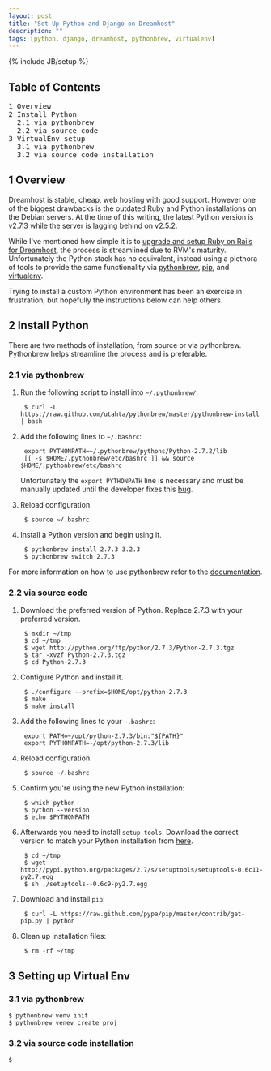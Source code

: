 ```yaml
---
layout: post
title: "Set Up Python and Django on Dreamhost"
description: ""
tags: [python, django, dreamhost, pythonbrew, virtualenv]
---
```

{% include JB/setup %}

## Table of Contents
<pre>
1 Overview
2 Install Python
  2.1 via pythonbrew
  2.2 via source code
3 VirtualEnv setup
  3.1 via pythonbrew
  3.2 via source code installation
</pre>

## 1 Overview

Dreamhost is stable, cheap, web hosting with good support. However one of the biggest drawbacks is the outdated Ruby and Python installations on the Debian servers. At the time of this writing, the latest Python version is v2.7.3 while the server is lagging behind on v2.5.2.

While I've mentioned how simple it is to [upgrade and setup Ruby on Rails for Dreamhost][ror], the process is streamlined due to RVM's maturity. Unfortunately the Python stack has no equivalent, instead using a plethora of tools to provide the same functionality via [pythonbrew][pb], [pip][pip], and [virtualenv][venv].

Trying to install a custom Python environment has been an exercise in frustration, but hopefully the instructions below can help others.

## 2 Install Python

There are two methods of installation, from source or via pythonbrew. Pythonbrew helps streamline the process and is preferable.

### 2.1 via pythonbrew

1. Run the following script to install into `~/.pythonbrew/`:

        $ curl -L https://raw.github.com/utahta/pythonbrew/master/pythonbrew-install | bash

2. Add the following lines to `~/.bashrc`:

        export PYTHONPATH=~/.pythonbrew/pythons/Python-2.7.2/lib
        [[ -s $HOME/.pythonbrew/etc/bashrc ]] && source $HOME/.pythonbrew/etc/bashrc

    Unfortunately the `export PYTHONPATH` line is necessary and must be manually updated until the developer fixes this [bug](https://github.com/utahta/pythonbrew/issues/74).

3. Reload configuration.

        $ source ~/.bashrc

4. Install a Python version and begin using it.

        $ pythonbrew install 2.7.3 3.2.3
        $ pythonbrew switch 2.7.3

For more information on how to use pythonbrew refer to the [documentation][pb].

### 2.2 via source code

1. Download the preferred version of Python. Replace 2.7.3 with your preferred version.

        $ mkdir ~/tmp
        $ cd ~/tmp
        $ wget http://python.org/ftp/python/2.7.3/Python-2.7.3.tgz
        $ tar -xvzf Python-2.7.3.tgz
        $ cd Python-2.7.3

2. Configure Python and install it.

        $ ./configure --prefix=$HOME/opt/python-2.7.3
        $ make
        $ make install

3. Add the following lines to your `~.bashrc`:

        export PATH=~/opt/python-2.7.3/bin:"${PATH}"
        export PYTHONPATH=~/opt/python-2.7.3/lib

4. Reload configuration.

        $ source ~/.bashrc

5. Confirm you're using the new Python installation:

        $ which python
        $ python --version
        $ echo $PYTHONPATH

6. Afterwards you need to install `setup-tools`. Download the correct version to match your Python installation from [here](http://pypi.python.org/pypi/setuptools#files).

        $ cd ~/tmp
        $ wget http://pypi.python.org/packages/2.7/s/setuptools/setuptools-0.6c11-py2.7.egg
        $ sh ./setuptools--0.6c9-py2.7.egg

7. Download and install `pip`:

        $ curl -L https://raw.github.com/pypa/pip/master/contrib/get-pip.py | python

8. Clean up installation files:

        $ rm -rf ~/tmp

## 3 Setting up Virtual Env

### 3.1 via pythonbrew

    $ pythonbrew venv init
    $ pythonbrew venev create proj

### 3.2 via source code installation

    $

[pb]: http://pypi.python.org/pypi/pythonbrew/
[pip]: http://www.pip-installer.org/en/latest/index.html
[ror]: http://williamting.com/2012/04/02/ror-setup-on-dreamhost
[venv]: http://pypi.python.org/pypi/virtualenv
